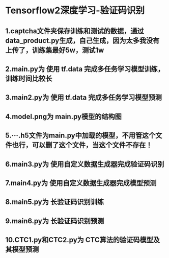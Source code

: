# Tensorflow2深度学习-验证码识别

## 1.captcha文件夹保存训练和测试的数据，通过data_product.py生成，自己生成，因为太多我没有上传了，训练集最好5w，测试1w
## 2.main.py为 使用 tf.data 完成多任务学习模型训练，训练时间比较长
## 3.main2.py为  使用 tf.data 完成多任务学习模型预测
## 4.model.png为 main.py模型的结构图
## 5.···.h5文件为main.py中加载的模型，不用管这个文件也行，可以删了这个文件，当这个文件不存在！
## 6.main3.py为 使用自定义数据生成器完成验证码识别
## 7.main4.py为 使用自定义数据生成器完成模型预测
## 8.main5.py为 长验证码识别训练
## 9.main6.py为 长验证码识别预测
## 10.CTC1.py和CTC2.py为 CTC算法的验证码模型及其模型预测







